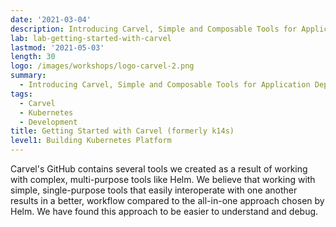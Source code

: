 ```yaml
---
date: '2021-03-04'
description: Introducing Carvel, Simple and Composable Tools for Application Deployment.
lab: lab-getting-started-with-carvel
lastmod: '2021-05-03'
length: 30
logo: /images/workshops/logo-carvel-2.png
summary:
  - Introducing Carvel, Simple and Composable Tools for Application Deployment.
tags:
  - Carvel
  - Kubernetes
  - Development
title: Getting Started with Carvel (formerly k14s)
level1: Building Kubernetes Platform
---
```


Carvel's GitHub contains several tools we created as a result of working with complex, multi-purpose tools like Helm. We believe that working with simple, single-purpose tools that easily interoperate with one another results in a better, workflow compared to the all-in-one approach chosen by Helm. We have found this approach to be easier to understand and debug.
